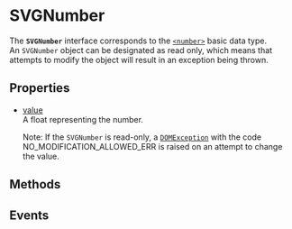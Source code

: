 # SVGNumber

<div class='overview'>The <strong><code>SVGNumber</code></strong> interface corresponds to the <a href="/en-US/docs/Web/CSS/number" title="The <number> CSS data type represents a number, being either an integer or a number with a fractional component."><code>&lt;number&gt;</code></a> basic data type.</div>

<div class='overview'>An <code>SVGNumber</code> object can be designated as read only, which means that attempts to modify the object will result in an exception being thrown.</div>

## Properties

<ul class="items properties">
  <li>
    <a href="">value</a>
    <div>A float representing the number.
 <p class="note">Note: If the <code>SVGNumber</code> is read-only, a <a href="/en-US/docs/Web/API/DOMException" title="The DOMException interface represents an abnormal event (called an exception) which occurs as a result of calling a method or accessing a property of a web API."><code>DOMException</code></a> with the code NO_MODIFICATION_ALLOWED_ERR is raised on an attempt to change the value.</p>
 </div>
  </li>
</ul>

## Methods

<ul class="items methods">

</ul>

## Events
